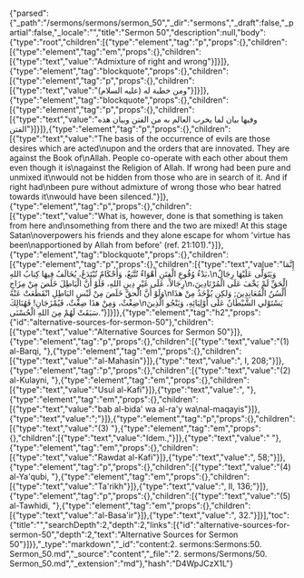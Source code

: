 {"parsed":{"_path":"/sermons/sermons/sermon_50","_dir":"sermons","_draft":false,"_partial":false,"_locale":"","title":"Sermon 50","description":null,"body":{"type":"root","children":[{"type":"element","tag":"p","props":{},"children":[{"type":"element","tag":"em","props":{},"children":[{"type":"text","value":"Admixture of right and wrong"}]}]},{"type":"element","tag":"blockquote","props":{},"children":[{"type":"element","tag":"p","props":{},"children":[{"type":"text","value":"ومن خطبة له (عليه السلام)"}]}]},{"type":"element","tag":"blockquote","props":{},"children":[{"type":"element","tag":"p","props":{},"children":[{"type":"text","value":"وفيها بيان لما يخرب العالم به من الفتن وبيان هذه الفتن"}]}]},{"type":"element","tag":"p","props":{},"children":[{"type":"text","value":"The basis of the occurrence of evils are those desires which are acted\nupon and the orders that are innovated. They are against the Book of\nAllah. People co-operate with each other about them even though it is\nagainst the Religion of Allah. If wrong had been pure and unmixed it\nwould not be hidden from those who are in search of it. And if right had\nbeen pure without admixture of wrong those who bear hatred towards it\nwould have been silenced."}]},{"type":"element","tag":"p","props":{},"children":[{"type":"text","value":"What is, however, done is that something is taken from here and\nsomething from there and the two are mixed! At this stage Satan\noverpowers his friends and they alone escape for whom 'virtue has been\napportioned by Allah from before' (ref. 21:101)."}]},{"type":"element","tag":"blockquote","props":{},"children":[{"type":"element","tag":"p","props":{},"children":[{"type":"text","value":"إِنَّمَا بَدْءُ وُقُوعِ الْفِتَنِ أَهْوَاءٌ تُتَّبَعُ، وَأَحْكَامٌ تُبْتَدَعُ، يُخَالَفُ فِيهَا كِتابُ اللهِ،\nوَيَتَوَلَّى عَلَيْهَا رِجَالٌ رِجَالاً، عَلَى غَيْرِ دِينِ اللهِ، فَلَوْ أَنَّ الْبَاطِلَ خَلَصَ مِنْ مِزَاجِ\nالْحَقِّ لَمْ يَخْفَ عَلَى الْمُرْتَادِينَ، وَلَوْ أَنَّ الْحقَّ خَلَصَ مِنْ لَبْسِ البَاطِلِ انْقَطَعَتْ عَنْهُ\nأَلْسُنُ الْمُعَانِدِينَ; وَلكِن يُؤْخَذُ مِنْ هذَا ضِغْثٌ، وَمِنْ هذَا ضِغْثٌ، فَيُمْزَجَانِ! فَهُنَالِكَ\nيَسْتَوْلي الشَّيْطَانُ عَلَى أَوْلِيَائِهِ، وَيَنْجُو الَّذِينَ سَبَقَتْ لَهُمْ مِنَ اللهِ الْحُسْنَى."}]}]},{"type":"element","tag":"h2","props":{"id":"alternative-sources-for-sermon-50"},"children":[{"type":"text","value":"Alternative Sources for Sermon 50"}]},{"type":"element","tag":"p","props":{},"children":[{"type":"text","value":"(1) al-Barqi, "},{"type":"element","tag":"em","props":{},"children":[{"type":"text","value":"al-Mahasin"}]},{"type":"text","value":", I, 208;"}]},{"type":"element","tag":"p","props":{},"children":[{"type":"text","value":"(2) al-Kulayni, "},{"type":"element","tag":"em","props":{},"children":[{"type":"text","value":"Usul al-Kafi"}]},{"type":"text","value":", "},{"type":"element","tag":"em","props":{},"children":[{"type":"text","value":"bab al-bida' wa al-ra'y wa\nal-maqayis"}]},{"type":"text","value":";"}]},{"type":"element","tag":"p","props":{},"children":[{"type":"text","value":"(3) "},{"type":"element","tag":"em","props":{},"children":[{"type":"text","value":"Idem.,"}]},{"type":"text","value":" "},{"type":"element","tag":"em","props":{},"children":[{"type":"text","value":"Rawdat al-Kafi"}]},{"type":"text","value":", 58;"}]},{"type":"element","tag":"p","props":{},"children":[{"type":"text","value":"(4) al-Ya'qubi, "},{"type":"element","tag":"em","props":{},"children":[{"type":"text","value":"Ta'rikh"}]},{"type":"text","value":", II, 136;"}]},{"type":"element","tag":"p","props":{},"children":[{"type":"text","value":"(5) al-Tawhidi, "},{"type":"element","tag":"em","props":{},"children":[{"type":"text","value":"al-Basa'ir"}]},{"type":"text","value":", 32."}]}],"toc":{"title":"","searchDepth":2,"depth":2,"links":[{"id":"alternative-sources-for-sermon-50","depth":2,"text":"Alternative Sources for Sermon 50"}]}},"_type":"markdown","_id":"content:2. sermons:Sermons:50. Sermon_50.md","_source":"content","_file":"2. sermons/Sermons/50. Sermon_50.md","_extension":"md"},"hash":"D4WpJCzX1L"}